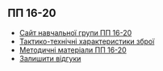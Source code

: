 <h2>ПП 16-20</h2>
<ul>
   <li>
      <a href="https://dmitriy-1986.github.io/squad-pp16-20">Сайт навчальної групи ПП 16-20</a>
   </li>
   <li>
     <a href="https://pp16-20.pp.ua/TTH.html">Тактико-технічні характеристики зброї</a>
   </li>
   <li>
     <a href="https://pp16-20.pp.ua/educational-materials.html"> Методичні матеріали ПП 16-20</a>
   </li>
   <li>
     <a href="https://pp16-20.pp.ua/educational-materials.html ">Залишити відгуки</a>
   </li>
</ul>
